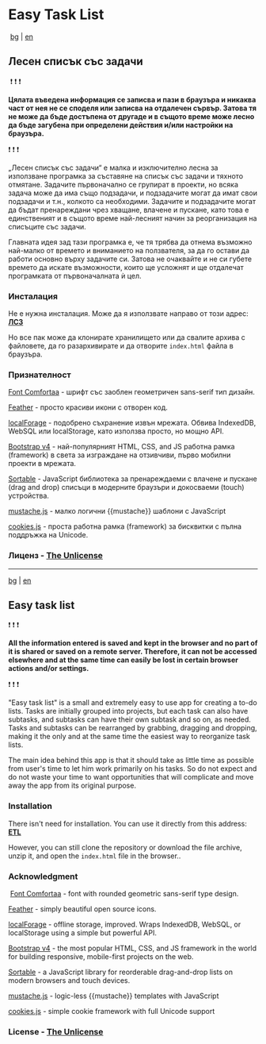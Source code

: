 # Easy Task List
​
[bg](#Лесен-списък-със-задачи) | [en](#easy-task-list-1)
​​
## Лесен списък със задачи
​
​:exclamation: :exclamation: :exclamation:

**Цялата въведена информация се записва и пази в браузъра и никаква част от нея не се споделя или записва на отдалечен сървър. Затова тя не може да бъде достъпена от другаде и в същото време може лесно да бъде загубена при определени действия и/или настройки на браузъра.**

:exclamation: :exclamation: :exclamation:

„Лесен списък със задачи“ е малка и изключително лесна за използване програмка за съставяне на списък със задачи и тяхното отмятане. Задачите първоначално се групират в проекти, но всяка задача може да има също подзадачи, и подзадачите могат да имат свои подзадачи и т.н., колкото са необходими. Задачите и подзадачите могат да бъдат пренареждани чрез хващане, влачене и пускане, като това е единственият и в същото време най-лесният начин за реорганизация на списъците със задачи.​

Главната идея зад тази програмка е, че тя трябва да отнема възможно най-малко от времето и вниманието на ползвателя, за да го остави да работи основно върху задачите си. Затова не очаквайте и не си губете времето да искате възможности, които ще усложнят и ще отдалечат програмката от първоначалната ѝ цел.

### Инсталация

Не е нужна инсталация. Може да я използвате направо от този адрес: [**ЛСЗ**](https://belarian.github.io/easy-task-list/)

Но все пак може да клонирате хранилището или да свалите архива с файловете, да го разархивирате и да отворите `index.html` файла в браузъра.
​
### Признателност

[Font Comfortaa](https://fonts.google.com/specimen/Comfortaa) - шрифт със заоблен геометричен sans-serif тип дизайн.

[Feather](https://feathericons.com/) - просто красиви икони с отворен код.

[localForage](https://github.com/localForage/localForage) - подобрено съхранение извън мрежата. Обвива IndexedDB, WebSQL или localStorage, като използва просто, но мощно API.

[Bootstrap v4](https://v4-alpha.getbootstrap.com) - най-популярният HTML, CSS, and JS работна рамка (framework) в света за изграждане на отзивчиви, първо мобилни проекти в мрежата.

[Sortable](https://github.com/RubaXa/Sortable) - JavaScript библиотека за пренареждаеми с влачене и пускане (drag and drop) списъци в модерните браузъри и докосваеми (touch) устройства.

[mustache.js](https://github.com/janl/mustache.js) - малко логични {{mustache}} шаблони с JavaScript

[cookies.js](https://github.com/madmurphy/cookies.js) - проста работна рамка (framework) за бисквитки с пълна поддръжка на Unicode. 

### Лиценз - [The Unlicense](./LICENSE)

---------------------------------------------------------------------

[bg](#Лесен-списък-със-задачи) | [en](#easy-task-list-1)
​
## Easy task list

:exclamation: :exclamation: :exclamation:

**All the information entered is saved and kept in the browser and no part of it is shared or saved on a remote server. Therefore, it can not be accessed elsewhere and at the same time can easily be lost in certain browser actions and/or settings.**

:exclamation: :exclamation: :exclamation:

"Easy task list" is a small and extremely easy to use app for creating a to-do lists. Tasks are initially grouped into projects, but each task can also have subtasks, and subtasks can have their own subtask and so on, as needed. Tasks and subtasks can be rearranged by grabbing, dragging and dropping, making it the only and at the same time the easiest way to reorganize task lists.

The main idea behind this app is that it should take as little time as possible from user's time to let him work primarily on his tasks. So do not expect and do not waste your time to want opportunities that will complicate and move away the app from its original purpose.

### Installation

There isn't need for installation. You can use it directly from this address: [**ETL**](https://belarian.github.io/easy-task-list/)

However, you can still clone the repository or download the file archive, unzip it, and open the `index.html` file in the browser..
​
### Acknowledgment
​
[Font Comfortaa](https://fonts.google.com/specimen/Comfortaa) - font with rounded geometric sans-serif type design.

[Feather](https://feathericons.com/) - simply beautiful open source icons.

[localForage](https://github.com/localForage/localForage) - offline storage, improved. Wraps IndexedDB, WebSQL, or localStorage using a simple but powerful API.

[Bootstrap v4](https://v4-alpha.getbootstrap.com) - the most popular HTML, CSS, and JS framework in the world for building responsive, mobile-first projects on the web.

[Sortable](https://github.com/RubaXa/Sortable) - a JavaScript library for reorderable drag-and-drop lists on modern browsers and touch devices.

[mustache.js](https://github.com/janl/mustache.js) - logic-less {{mustache}} templates with JavaScript

[cookies.js](https://github.com/madmurphy/cookies.js) - simple cookie framework with full Unicode support

### License - [The Unlicense](./LICENSE)
